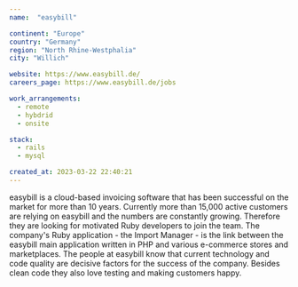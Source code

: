 ```yaml
---
name:  "easybill"

continent: "Europe"
country: "Germany"
region: "North Rhine-Westphalia"
city: "Willich"

website: https://www.easybill.de/
careers_page: https://www.easybill.de/jobs

work_arrangements:
  - remote
  - hybdrid
  - onsite

stack:
  - rails
  - mysql

created_at: 2023-03-22 22:40:21
---
```


easybill is a cloud-based invoicing software that has been successful on the market for more than 10 years. Currently more than 15,000 active customers are relying on easybill and the numbers are constantly growing. Therefore they are looking for motivated Ruby developers to join the team.
The company's Ruby application - the Import Manager - is the link between the easybill main application written in PHP and various e-commerce stores and marketplaces. The people at easybill know that current technology and code quality are decisive factors for the success of the company. Besides clean code they also love testing and making customers happy.
